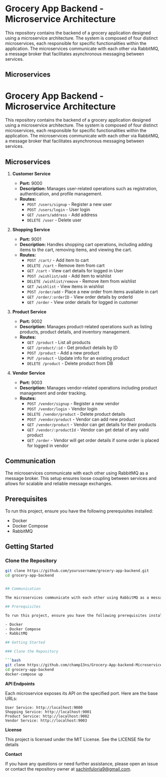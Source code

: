 # Grocery App Backend - Microservice Architecture

This repository contains the backend of a grocery application designed using a microservice architecture. The system is composed of four distinct microservices, each responsible for specific functionalities within the application. The microservices communicate with each other via RabbitMQ, a message broker that facilitates asynchronous messaging between services.

## Microservices

# Grocery App Backend - Microservice Architecture

This repository contains the backend of a grocery application designed using a microservice architecture. The system is composed of four distinct microservices, each responsible for specific functionalities within the application. The microservices communicate with each other via RabbitMQ, a message broker that facilitates asynchronous messaging between services.

## Microservices

1. **Customer Service**
   - **Port:** 9000
   - **Description:** Manages user-related operations such as registration, authentication, and profile management.
   - **Routes:**
     - `POST /users/signup` - Register a new user
     - `POST /users/login` - User login
     - `GET /users/address` - Add address
     - `DELETE /user` - Delete user

2. **Shopping Service**
   - **Port:** 9001
   - **Description:** Handles shopping cart operations, including adding items to the cart, removing items, and viewing the cart.
   - **Routes:**
     - `POST /cart/` - Add item to cart
     - `DELETE /cart` - Remove item from cart
     - `GET /cart` - View cart details for logged in User
     - `POST /wishlist/add` - Add item to wishlist
     - `DELETE /wishlist/remove` - Remove item from wishlist
     - `GET /wishlist` - View items in wishlist
     - `POST /order/add` - Place a new order from items available in cart
     - `GET /order/:orderID` - View order details by orderId
     - `GET /order` - View order details for logged in customer

3. **Product Service**
   - **Port:** 9002
   - **Description:** Manages product-related operations such as listing products, product details, and inventory management.
   - **Routes:**
     - `GET /product` - List all products
     - `GET /product/:id` - Get product details by ID
     - `POST /product` - Add a new product
     - `PUT /product` - Update info for an existing product
     - `DELETE /product` - Delete product from DB

4. **Vendor Service**
   - **Port:** 9003
   - **Description:** Manages vendor-related operations including product management and order tracking.
   - **Routes:**
     - `POST /vendor/signup` - Register a new vendor
     - `POST /vendor/login` - Vendor login
     - `DELETE /vendor/product` - Delete product details
     - `POST /vendor/product` - Vendor can add new product
     - `GET /vendor/product` - Vendor can get details for their products
     - `GET /vendor/:productId` - Vendor can get detail of any valid product
     - `GET /order` - Vendor will get order details if some order is placed for logged in vendor

## Communication

The microservices communicate with each other using RabbitMQ as a message broker. This setup ensures loose coupling between services and allows for scalable and reliable message exchanges.

## Prerequisites

To run this project, ensure you have the following prerequisites installed:

- Docker
- Docker Compose
- RabbitMQ

## Getting Started

### Clone the Repository

```bash
git clone https://github.com/yourusername/grocery-app-backend.git
cd grocery-app-backend


## Communication

The microservices communicate with each other using RabbitMQ as a message broker. This setup ensures loose coupling between services and allows for scalable and reliable message exchanges.

## Prerequisites

To run this project, ensure you have the following prerequisites installed:

- Docker
- Docker Compose
- RabbitMQ

## Getting Started

### Clone the Repository

```bash
git clone https://github.com/champ13ns/Grocery-App-backend-Microservice.git
cd grocery-app-backend
docker-compose up
```



**API Endpoints**

Each microservice exposes its API on the specified port. Here are the base URLs:

    User Service: http://localhost:9000
    Shopping Service: http://localhost:9001
    Product Service: http://localhost:9002
    Vendor Service: http://localhost:9003

**License**

This project is licensed under the MIT License. See the LICENSE file for details

**Contact**

If you have any questions or need further assistance, please open an issue or contact the repository owner at sachinfuloria9@gmail.com.
